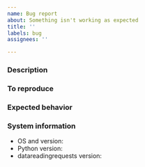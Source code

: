 ```yaml
---
name: Bug report
about: Something isn't working as expected
title: ''
labels: bug
assignees: ''

---
```


<!---
Thanks for finding and reporting a bug!

Please fill in the following sections
so that I can get a good understanding of it.
-->

### Description
<!--- A short description of the bug. -->

### To reproduce
<!--- Steps to reproduce the bug. -->

### Expected behavior
<!--- What you expected to happen. -->

### System information
 - OS and version: 
 - Python version: 
 - datareadingrequests version: 
